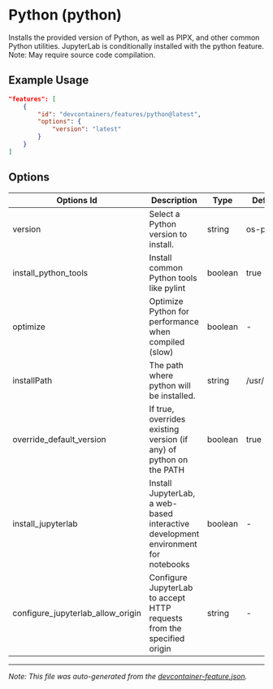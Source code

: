 
# Python (python)

Installs the provided version of Python, as well as PIPX, and other common Python utilities.  JupyterLab is conditionally installed with the python feature. Note: May require source code compilation.

## Example Usage

```json
"features": [
    {
        "id": "devcontainers/features/python@latest",
        "options": {
            "version": "latest"
        }
    }
]
```

## Options

| Options Id | Description | Type | Default Value |
|-----|-----|-----|-----|
| version | Select a Python version to install. | string | os-provided |
| install_python_tools | Install common Python tools like pylint | boolean | true |
| optimize | Optimize Python for performance when compiled (slow) | boolean | - |
| installPath | The path where python will be installed. | string | /usr/local/python |
| override_default_version | If true, overrides existing version (if any) of python on the PATH | boolean | true |
| install_jupyterlab | Install JupyterLab, a web-based interactive development environment for notebooks | boolean | - |
| configure_jupyterlab_allow_origin | Configure JupyterLab to accept HTTP requests from the specified origin | string | - |

---

_Note: This file was auto-generated from the [devcontainer-feature.json](./devcontainer-feature.json)._
